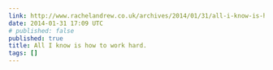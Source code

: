 ```yaml
---
link: http://www.rachelandrew.co.uk/archives/2014/01/31/all-i-know-is-how-to-work-hard/
date: 2014-01-31 17:09 UTC
# published: false
published: true
title: All I know is how to work hard.
tags: []
---
```



